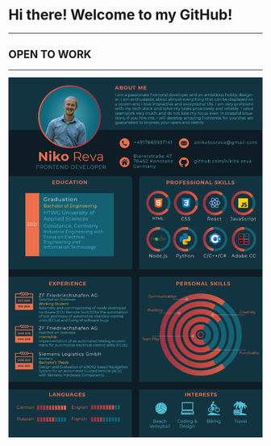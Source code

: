 # Hi there! Welcome to my GitHub!
***
## OPEN TO WORK
***

<div style="width: 100%; display: flex; justify-content: center;"><img src="./images/niko_reva_cv.png" alt="cv" /></div>
